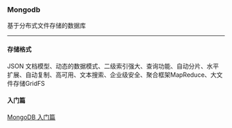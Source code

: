 ### Mongodb
基于分布式文件存储的数据库

---

#### 存储格式
JSON 文档模型、动态的数据模式、二级索引强大、查询功能、自动分片、水平扩展、自动复制、高可用、文本搜索、企业级安全、聚合框架MapReduce、大文件存储GridFS

#### 入门篇
[MongoDB 入门篇](index.html)

